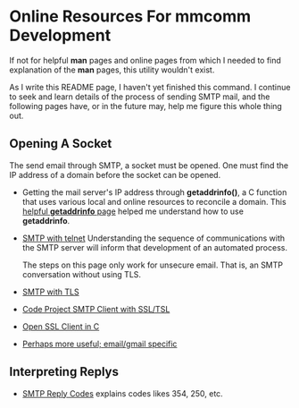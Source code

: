 # Online Resources For mmcomm Development

If not for helpful **man** pages and online pages from which
I needed to find explanation of the **man** pages, this utility
wouldn't exist.

As I write this README page, I haven't yet finished this command.
I continue to seek and learn details of the process of sending
SMTP mail, and the following pages have, or in the future may,
help me figure this whole thing out.

## Opening A Socket

The send email through SMTP, a socket must be opened.  One must
find the IP address of a domain before the socket can be opened.

- Getting the mail server's IP address through **getaddrinfo()**,
  a C function that uses various local and online resources to
  reconcile a domain.
  This [helpful **getaddrinfo** page](https://jameshfisher.com/2018/02/03/what-does-getaddrinfo-do/)
  helped me understand how to use **getaddrinfo**.

- [SMTP with telnet](https://www.wikihow.com/Send-Email-Using-Telnet)
  Understanding the sequence of communications with the SMTP
  server will inform that development of an automated process.

  The steps on this page only work for unsecure email.  That is,
  an SMTP conversation without using TLS.

- [SMTP with TLS](https://halon.io/blog/how-to-test-smtp-servers-using-the-command-line/)

- [Code Project SMTP Client with SSL/TSL](https://www.codeproject.com/Articles/98355/SMTP-Client-with-SSL-TLS)

- [Open SSL Client in C](https://aticleworld.com/ssl-server-client-using-openssl-in-c/)

- [Perhaps more useful; email/gmail specific](https://codevlog.com/gmailsmtp-gmail-com-using-c-programming-ssl/118)


## Interpreting Replys

- [SMTP Reply Codes](https://serversmtp.com/smtp-error/) explains codes likes 354, 250, etc.